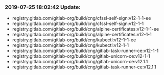 ### 2019-07-25 18:02:42 Update:

- registry.gitlab.com/gitlab-org/build/cng/cfssl-self-sign:v12-1-1-ee
- registry.gitlab.com/gitlab-org/build/cng/cfssl-self-sign:v12-1-1
- registry.gitlab.com/gitlab-org/build/cng/alpine-certificates:v12-1-1-ee
- registry.gitlab.com/gitlab-org/build/cng/alpine-certificates:v12-1-1
- registry.gitlab.com/gitlab-org/build/cng/kubectl:v12-1-1-ee
- registry.gitlab.com/gitlab-org/build/cng/kubectl:v12-1-1
- registry.gitlab.com/gitlab-org/build/cng/gitlab-task-runner-ce:v12-1-1
- registry.gitlab.com/gitlab-org/build/cng/gitlab-unicorn-ce:v12-1-1
- registry.gitlab.com/gitlab-org/build/cng/gitlab-unicorn-ce:v12.1.1
- registry.gitlab.com/gitlab-org/build/cng/gitlab-task-runner-ce:v12.1.1
